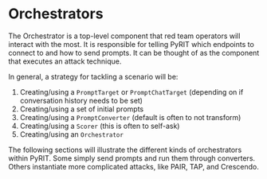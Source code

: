 # Orchestrators

The Orchestrator is a top-level component that red team operators will interact with the most. It is responsible for telling PyRIT which endpoints to connect to and how to send prompts. It can be thought of as the component that executes an attack technique.

In general, a strategy for tackling a scenario will be:

1. Creating/using a `PromptTarget` or `PromptChatTarget` (depending on if conversation history needs to be set)
2. Creating/using a set of initial prompts
3. Creating/using a `PromptConverter` (default is often to not transform)
4. Creating/using a `Scorer` (this is often to self-ask)
5. Creating/using an `Orchestrator`

The following sections will illustrate the different kinds of orchestrators within PyRIT. Some simply send prompts and run them through converters. Others instantiate more complicated attacks, like PAIR, TAP, and Crescendo.
